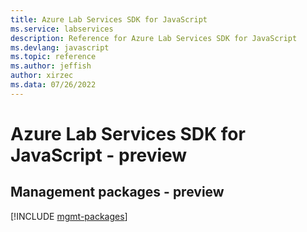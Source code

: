 ```yaml
---
title: Azure Lab Services SDK for JavaScript
ms.service: labservices
description: Reference for Azure Lab Services SDK for JavaScript
ms.devlang: javascript
ms.topic: reference
ms.author: jeffish
author: xirzec
ms.data: 07/26/2022
---
```

# Azure Lab Services SDK for JavaScript - preview

## Management packages - preview
[!INCLUDE [mgmt-packages](lab-services-mgmt-index.md)]